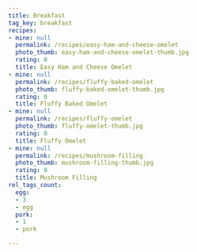 ```yaml
---
title: Breakfast
tag_key: breakfast
recipes:
- mine: null
  permalink: /recipes/easy-ham-and-cheese-omelet
  photo_thumb: easy-ham-and-cheese-omelet-thumb.jpg
  rating: 0
  title: Easy Ham and Cheese Omelet
- mine: null
  permalink: /recipes/fluffy-baked-omelet
  photo_thumb: fluffy-baked-omelet-thumb.jpg
  rating: 0
  title: Fluffy Baked Omelet
- mine: null
  permalink: /recipes/fluffy-omelet
  photo_thumb: fluffy-omelet-thumb.jpg
  rating: 0
  title: Fluffy Omelet
- mine: null
  permalink: /recipes/mushroom-filling
  photo_thumb: mushroom-filling-thumb.jpg
  rating: 0
  title: Mushroom Filling
rel_tags_count:
  egg:
  - 3
  - egg
  pork:
  - 1
  - pork

---
```

